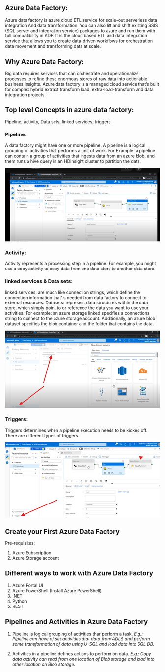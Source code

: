 ## Azure Data Factory: 
Azure data factory is azure cloud ETL service for scale-out serverless data integration 
And data transformation. You can also lift and shift existing SSIS (SQL server and integration service) packages to azure and run them with full compatibility in ADF.
It is the cloud based ETL and data integration service that allows you to create data-driven workflows for orchestration data movement and transforming data at scale.

## Why Azure Data Factory:
Big data requires services that can orchestrate and operationalize processes to refine these enormous stores of raw data into actionable business insights. Azure data factory is a managed cloud service that’s built for complex hybrid extract transform load, extra-load-transform and data integration projects.

## Top level Concepts in azure data factory:
Pipeline, activity, Data sets, linked services, triggers

### Pipeline:
A data factory might have one or more pipeline. A pipeline is a logical grouping of activities that performs a unit of work. 
For Example: a pipeline can contain a group of activities that ingests data from an azure blob, and them runs a hive query in an HDInsight cluster to partition the data. 

![alt text](image.png)

### Activity:
Activity represents a processing step in a pipeline. For example, you might use a copy activity to copy data from one data store to another data store.

### linked services & Data sets:
linked services: are much like connection strings, which define the connection information that’ s needed from data factory to connect to external resources.
Datasets: represent data structures within the data store, which simply point to or reference the data you want to use your activities.
For example: an azure storage linked specifies a connections string to connect to the azure storage account. Additionally, an azure blob dataset specifies the blob container and the folder that contains the data.

![alt text](image-1.png)

### Triggers:
Triggers determines when a pipeline execution needs to be kicked off.
There are different types of triggers.

![alt text](image-2.png)


## Create your First Azure Data Factory
Pre-requisites:
1.	Azure Subscription 
2.	Azure Storage account 

## Different ways to work with Azure Data Factory
1.	Azure Portal UI
2.	Azure PowerShell (Install Azure PowerShell)
3.	.NET
4.	Python
5.	REST

## Pipelines and Activities in Azure Data Factory
1.	Pipeline is logical grouping of activities thar perform a task. 
    *E.g.: Pipeline can have of set activities that data from ADLS and perform some transformation of data using U-SQL and load data into SQL DB.*
    
2.	Activities in a pipeline defines actions to perform on data.
*E.g.: Copy data activity can read from one location of Blob storage and load into other location on Blob storage.*
